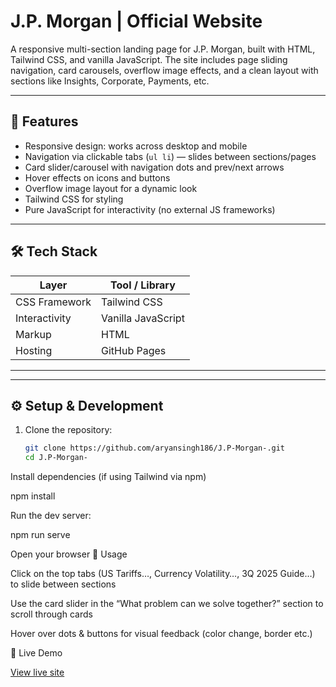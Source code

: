 # J.P. Morgan | Official Website

A responsive multi-section landing page for J.P. Morgan, built with HTML, Tailwind CSS, and vanilla JavaScript. The site includes page sliding navigation, card carousels, overflow image effects, and a clean layout with sections like Insights, Corporate, Payments, etc.

---

## 🚀 Features

- Responsive design: works across desktop and mobile  
- Navigation via clickable tabs (`ul li`) — slides between sections/pages  
- Card slider/carousel with navigation dots and prev/next arrows  
- Hover effects on icons and buttons  
- Overflow image layout for a dynamic look  
- Tailwind CSS for styling  
- Pure JavaScript for interactivity (no external JS frameworks)

---

## 🛠️ Tech Stack

| Layer         | Tool / Library          |
|----------------|--------------------------|
| CSS Framework  | Tailwind CSS            |
| Interactivity  | Vanilla JavaScript       |
| Markup         | HTML                    |
| Hosting        | GitHub Pages            |

---


---

## ⚙️ Setup & Development

1. Clone the repository:  
   ```bash
   git clone https://github.com/aryansingh186/J.P-Morgan-.git
   cd J.P-Morgan-

Install dependencies (if using Tailwind via npm)

npm install


Run the dev server:

npm run serve


Open your browser
🧩 Usage

Click on the top tabs (US Tariffs…, Currency Volatility…, 3Q 2025 Guide…) to slide between sections

Use the card slider in the “What problem can we solve together?” section to scroll through cards

Hover over dots & buttons for visual feedback (color change, border etc.)

🔗 Live Demo

[View live site](https://aryansingh186.github.io/J.P-Morgan-/?utm_source=chatgpt.com)

